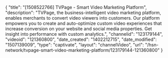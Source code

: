 {
    "title": "[1508522766] TVPage - Smart Video Marketing Platform",
    "description": "TVPage, the business-intelligent video marketing platform, enables merchants to convert video viewers into customers. Our platform empowers you to create and auto-optimize custom video experiences that increase conversion on your website and social media properties. Get insight into performance with custom analytics.",
    "channelid": "123179144",
    "videoid": "121360800",
    "date_created": "1402212715",
    "date_modified": "1507139009",
    "type": "captivate",
    "layout": "channelVideo",
    "url": "\/hsn-network\/tvpage-smart-video-marketing-platform\/123179144-121360800"
}